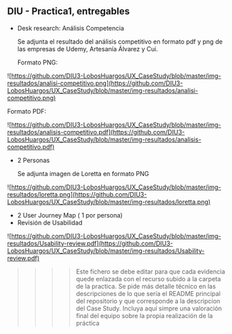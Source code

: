 ## DIU - Practica1, entregables


- Desk research: Análisis Competencia

  Se adjunta el resultado del análisis competitivo en formato pdf y png de las empresas de Udemy, Artesanía Álvarez y Cui.

  Formato PNG:

![https://github.com/DIU3-LobosHuargos/UX_CaseStudy/blob/master/img-resultados/analisi-competitivo.png](https://github.com/DIU3-LobosHuargos/UX_CaseStudy/blob/master/img-resultados/analisi-competitivo.png)
    
  Formato PDF:

![https://github.com/DIU3-LobosHuargos/UX_CaseStudy/blob/master/img-resultados/analisis-competitivo.pdf](https://github.com/DIU3-LobosHuargos/UX_CaseStudy/blob/master/img-resultados/analisis-competitivo.pdf)
  
- 2 Personas

  Se adjunta imagen de Loretta en formato PNG

![https://github.com/DIU3-LobosHuargos/UX_CaseStudy/blob/master/img-resultados/loretta.png](https://github.com/DIU3-LobosHuargos/UX_CaseStudy/blob/master/img-resultados/loretta.png)
  
- 2 User Journey Map  ( 1 por persona)
- Revisión de Usabilidad

![https://github.com/DIU3-LobosHuargos/UX_CaseStudy/blob/master/img-resultados/Usability-review.pdf](https://github.com/DIU3-LobosHuargos/UX_CaseStudy/blob/master/img-resultados/Usability-review.pdf)


>>>> Este fichero se debe editar para que cada evidencia quede enlazada con el recurso subido a la carpeta de la practica. Se pide más detalle técnico en las descripciones de lo que sería el README principal del repositorio y que corresponde a la descripcion del Case Study.
>>>> Incluya aquí simpre una valoración final del equipo sobre la propia realización de la práctica
